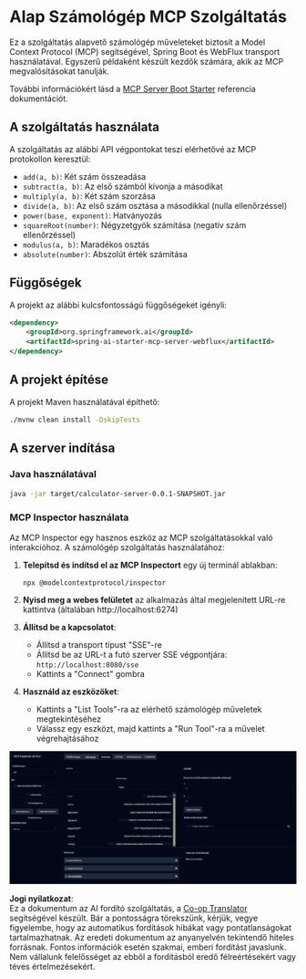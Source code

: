 <!--
CO_OP_TRANSLATOR_METADATA:
{
  "original_hash": "ed9cab32cc67c12d8969b407aa47100a",
  "translation_date": "2025-07-13T17:56:08+00:00",
  "source_file": "03-GettingStarted/01-first-server/solution/java/README.md",
  "language_code": "hu"
}
-->
# Alap Számológép MCP Szolgáltatás

Ez a szolgáltatás alapvető számológép műveleteket biztosít a Model Context Protocol (MCP) segítségével, Spring Boot és WebFlux transport használatával. Egyszerű példaként készült kezdők számára, akik az MCP megvalósításokat tanulják.

További információkért lásd a [MCP Server Boot Starter](https://docs.spring.io/spring-ai/reference/api/mcp/mcp-server-boot-starter-docs.html) referencia dokumentációt.


## A szolgáltatás használata

A szolgáltatás az alábbi API végpontokat teszi elérhetővé az MCP protokollon keresztül:

- `add(a, b)`: Két szám összeadása
- `subtract(a, b)`: Az első számból kivonja a másodikat
- `multiply(a, b)`: Két szám szorzása
- `divide(a, b)`: Az első szám osztása a másodikkal (nulla ellenőrzéssel)
- `power(base, exponent)`: Hatványozás
- `squareRoot(number)`: Négyzetgyök számítása (negatív szám ellenőrzéssel)
- `modulus(a, b)`: Maradékos osztás
- `absolute(number)`: Abszolút érték számítása

## Függőségek

A projekt az alábbi kulcsfontosságú függőségeket igényli:

```xml
<dependency>
    <groupId>org.springframework.ai</groupId>
    <artifactId>spring-ai-starter-mcp-server-webflux</artifactId>
</dependency>
```

## A projekt építése

A projekt Maven használatával építhető:
```bash
./mvnw clean install -DskipTests
```

## A szerver indítása

### Java használatával

```bash
java -jar target/calculator-server-0.0.1-SNAPSHOT.jar
```

### MCP Inspector használata

Az MCP Inspector egy hasznos eszköz az MCP szolgáltatásokkal való interakcióhoz. A számológép szolgáltatás használatához:

1. **Telepítsd és indítsd el az MCP Inspectort** egy új terminál ablakban:
   ```bash
   npx @modelcontextprotocol/inspector
   ```

2. **Nyisd meg a webes felületet** az alkalmazás által megjelenített URL-re kattintva (általában http://localhost:6274)

3. **Állítsd be a kapcsolatot**:
   - Állítsd a transport típust "SSE"-re
   - Állítsd be az URL-t a futó szerver SSE végpontjára: `http://localhost:8080/sse`
   - Kattints a "Connect" gombra

4. **Használd az eszközöket**:
   - Kattints a "List Tools"-ra az elérhető számológép műveletek megtekintéséhez
   - Válassz egy eszközt, majd kattints a "Run Tool"-ra a művelet végrehajtásához

![MCP Inspector Screenshot](../../../../../../translated_images/tool.40e180a7b0d0fe2067cf96435532b01f63f7f8619d6b0132355a04b426b669ac.hu.png)

**Jogi nyilatkozat**:  
Ez a dokumentum az AI fordító szolgáltatás, a [Co-op Translator](https://github.com/Azure/co-op-translator) segítségével készült. Bár a pontosságra törekszünk, kérjük, vegye figyelembe, hogy az automatikus fordítások hibákat vagy pontatlanságokat tartalmazhatnak. Az eredeti dokumentum az anyanyelvén tekintendő hiteles forrásnak. Fontos információk esetén szakmai, emberi fordítást javaslunk. Nem vállalunk felelősséget az ebből a fordításból eredő félreértésekért vagy téves értelmezésekért.